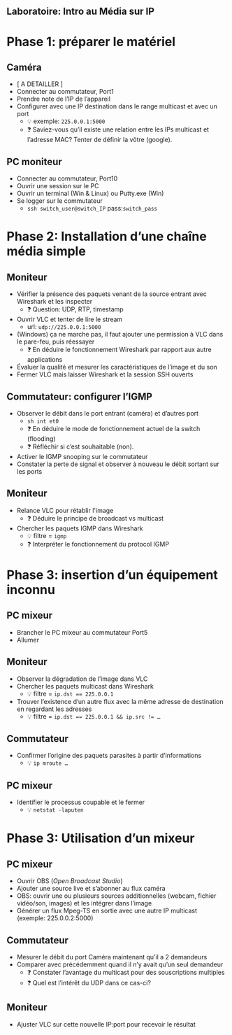 Laboratoire: Intro au Média sur IP
----------------------------------

# Phase 1: préparer le matériel 

## Caméra

* [ A DETAILLER ]
* Connecter au commutateur, Port1
* Prendre note de l’IP de l’appareil 
* Configurer avec une IP destination dans le range multicast et avec un port
    * 💡 exemple: `225.0.0.1:5000`
    * ❓ Saviez-vous qu’il existe une relation entre les IPs multicast et l’adresse MAC? Tenter de définir la vôtre (google).

## PC moniteur

* Connecter au commutateur, Port10
* Ouvrir une session sur le PC
* Ouvrir un terminal (Win & Linux) ou Putty.exe (Win)
* Se logger sur le commutateur
    * `ssh switch_user@switch_IP` pass:`switch_pass`

# Phase 2: Installation d’une chaîne média simple

## Moniteur

* Vérifier la présence des paquets venant de la source entrant avec Wireshark et les inspecter
    * ❓ Question: UDP, RTP, timestamp
* Ouvrir VLC et tenter de lire le stream 
    * url: `udp://225.0.0.1:5000`
* (Windows) ça ne marche pas, il faut ajouter une permission à VLC dans le pare-feu, puis réessayer
    * ❓ En déduire le fonctionnement Wireshark par rapport aux autre applications
* Évaluer la qualité et mesurer les caractéristiques de l’image et du son
* Fermer VLC mais laisser Wireshark et la session SSH ouverts

## Commutateur: configurer l’IGMP

* Observer le débit dans le port entrant (caméra) et d’autres port
    * `sh int et0`
    * ❓ En déduire le mode de fonctionnement actuel de la switch (flooding)
    * ❓ Réfléchir si c’est souhaitable (non).
* Activer le IGMP snooping sur le commutateur
* Constater la perte de signal et observer à nouveau le débit sortant sur les ports

## Moniteur

* Relance VLC pour rétablir l'image
    * ❓ Déduire le principe de broadcast vs multicast
* Chercher les paquets IGMP dans Wireshark
    * 💡 filtre = `igmp`
    * ❓ Interpréter le fonctionnement du protocol IGMP

# Phase 3: insertion d’un équipement inconnu

## PC mixeur

* Brancher le PC mixeur au commutateur Port5
* Allumer

## Moniteur
* Observer la dégradation de l’image dans VLC
* Chercher les paquets multicast dans Wireshark
    * 💡 filtre = `ip.dst == 225.0.0.1`
* Trouver l’existence d’un autre flux avec la même adresse de destination en regardant les adresses 
    * 💡 filtre = `ip.dst == 225.0.0.1 && ip.src != …`

## Commutateur

* Confirmer l’origine des paquets parasites à partir d’informations 
    * 💡 `ip mroute …`

## PC mixeur

* Identifier le processus coupable et le fermer
    * 💡 `netstat -laputen`

# Phase 3: Utilisation d’un mixeur

## PC mixeur

* Ouvrir OBS (*Open Broadcast Studio*)
* Ajouter une source live et s’abonner au flux caméra 
* OBS: ouvrir une ou plusieurs sources additionnelles (webcam, fichier vidéo/son, images) et les intégrer dans l’image
* Générer un flux Mpeg-TS en sortie avec une autre IP multicast (exemple: 225.0.0.2:5000) 

## Commutateur

* Mesurer le débit du port Caméra maintenant qu’il a 2 demandeurs
* Comparer avec précédemment quand il n’y avait qu’un seul demandeur
    * ❓ Constater l’avantage du multicast pour des souscriptions multiples
    * ❓ Quel est l’intérêt du UDP dans ce cas-ci?

## Moniteur

* Ajuster VLC sur cette nouvelle IP:port pour recevoir le résultat 
